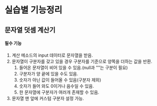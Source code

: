 # 실습별 기능정리
## 문자열 덧셈 계산기
#### 필수 기능
1. 계산 메소드의 input 데이터로 문자열을 받음.
2. 문자열이 구분자를 갖고 있을 경우 구분자를 기준으로 양쪽을 더하는 값을 반환.
   1. 들어온 문자열이 비어 있을 수 있음.(null과 ""는 구분이 필요)
   2. 구분자가 양 끝에 있을 수도 있음.
   3. 숫자가 아닌 값이 들어올 수 있음(구분자 제외)
   4. 숫자가 들어 와도 0이거나 음수일 수 있음.
   5. 한 문자열에 구분자가 여러개 존재할 수 있음.
3. 문자열 맨 앞에 커스텀 구분자 설정 가능.
